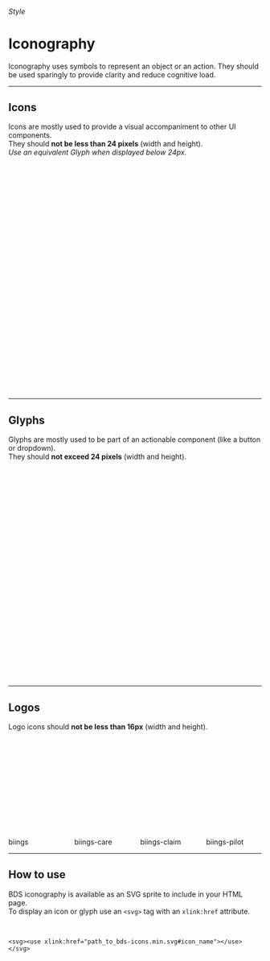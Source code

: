 <h6 class="subtitle is-6 is-uppercase has-text-grey">Style</h6><h1 class="title is-serif is-1 has-text-weight-bold">Iconography</h1>
<p class="subtitle is-5">
    <span class="has-text-weight-semibold">Iconography</span> uses symbols to represent an object or an action. They should be used sparingly to provide clarity and reduce cognitive load.
</p>

<hr class="is-large is-visible">

<h2 class="title is-4 is-family-sans-serif">Icons</h2>

Icons are mostly used to provide a visual accompaniment to other UI components.<br>
They should **not be less than 24 pixels** (width and height).<br>
*Use an equivalent Glyph when displayed below 24px.*

<br><br>

<div class="columns is-multiline is-mobile is-size-7 has-text-centered has-text-grey-dark">
    <div class="column is-one-third-mobile is-2 hover-to-black"><div class="box is-small"><svg class="image is-32x32 has-fill-black-ter"><use xlink:href="media/bds-icons.min.svg#arrow-left"></use></svg></div>arrow-left</div>
    <div class="column is-one-third-mobile is-2 hover-to-black"><div class="box is-small"><svg class="image is-32x32 has-fill-black-ter"><use xlink:href="media/bds-icons.min.svg#arrow-right"></use></svg></div>arrow-right</div>
    <div class="column is-one-third-mobile is-2 hover-to-black"><div class="box is-small"><svg class="image is-32x32 has-fill-black-ter"><use xlink:href="media/bds-icons.min.svg#arrow-up"></use></svg></div>arrow-up</div>
    <div class="column is-one-third-mobile is-2 hover-to-black"><div class="box is-small"><svg class="image is-32x32 has-fill-black-ter"><use xlink:href="media/bds-icons.min.svg#arrow-down"></use></svg></div>arrow-down</div>
    <div class="column is-one-third-mobile is-2 hover-to-black"><div class="box is-small"><svg class="image is-32x32 has-fill-black-ter"><use xlink:href="media/bds-icons.min.svg#attachment"></use></svg></div>attachment</div>
    <div class="column is-one-third-mobile is-2 hover-to-black"><div class="box is-small"><svg class="image is-32x32 has-fill-black-ter"><use xlink:href="media/bds-icons.min.svg#birthday"></use></svg></div>birthday</div>
    <div class="column is-one-third-mobile is-2 hover-to-black"><div class="box is-small"><svg class="image is-32x32 has-fill-black-ter"><use xlink:href="media/bds-icons.min.svg#business"></use></svg></div>business</div>
    <div class="column is-one-third-mobile is-2 hover-to-black"><div class="box is-small"><svg class="image is-32x32 has-fill-black-ter"><use xlink:href="media/bds-icons.min.svg#business-big"></use></svg></div>business-big</div>
    <div class="column is-one-third-mobile is-2 hover-to-black"><div class="box is-small"><svg class="image is-32x32 has-fill-black-ter"><use xlink:href="media/bds-icons.min.svg#book"></use></svg></div>book</div>
    <div class="column is-one-third-mobile is-2 hover-to-black"><div class="box is-small"><svg class="image is-32x32 has-fill-black-ter"><use xlink:href="media/bds-icons.min.svg#bubble"></use></svg></div>bubble</div>
    <div class="column is-one-third-mobile is-2 hover-to-black"><div class="box is-small"><svg class="image is-32x32 has-fill-black-ter"><use xlink:href="media/bds-icons.min.svg#bubbles"></use></svg></div>bubbles</div>
    <div class="column is-one-third-mobile is-2 hover-to-black"><div class="box is-small"><svg class="image is-32x32 has-fill-black-ter"><use xlink:href="media/bds-icons.min.svg#briefcase"></use></svg></div>briefcase</div>
    <div class="column is-one-third-mobile is-2 hover-to-black"><div class="box is-small"><svg class="image is-32x32 has-fill-black-ter"><use xlink:href="media/bds-icons.min.svg#certificate"></use></svg></div>certificate</div>
    <div class="column is-one-third-mobile is-2 hover-to-black"><div class="box is-small"><svg class="image is-32x32 has-fill-black-ter"><use xlink:href="media/bds-icons.min.svg#check"></use></svg></div>check</div>
    <div class="column is-one-third-mobile is-2 hover-to-black"><div class="box is-small"><svg class="image is-32x32 has-fill-black-ter"><use xlink:href="media/bds-icons.min.svg#download"></use></svg></div>download</div>    
    <div class="column is-one-third-mobile is-2 hover-to-black"><div class="box is-small"><svg class="image is-32x32 has-fill-black-ter"><use xlink:href="media/bds-icons.min.svg#help"></use></svg></div>help</div>
    <div class="column is-one-third-mobile is-2 hover-to-black"><div class="box is-small"><svg class="image is-32x32 has-fill-black-ter"><use xlink:href="media/bds-icons.min.svg#illness"></use></svg></div>illness</div>
    <div class="column is-one-third-mobile is-2 hover-to-black"><div class="box is-small"><svg class="image is-32x32 has-fill-black-ter"><use xlink:href="media/bds-icons.min.svg#inbox"></use></svg></div>inbox</div>
    <div class="column is-one-third-mobile is-2 hover-to-black"><div class="box is-small"><svg class="image is-32x32 has-fill-black-ter"><use xlink:href="media/bds-icons.min.svg#job_assignement"></use></svg></div>job_assignement</div>
    <div class="column is-one-third-mobile is-2 hover-to-black"><div class="box is-small"><svg class="image is-32x32 has-fill-black-ter"><use xlink:href="media/bds-icons.min.svg#legal-proof"></use></svg></div>legal-proof</div>
    <div class="column is-one-third-mobile is-2 hover-to-black"><div class="box is-small"><svg class="image is-32x32 has-fill-black-ter"><use xlink:href="media/bds-icons.min.svg#magnifier"></use></svg></div>magnifier</div>
    <div class="column is-one-third-mobile is-2 hover-to-black"><div class="box is-small"><svg class="image is-32x32 has-fill-black-ter"><use xlink:href="media/bds-icons.min.svg#manager"></use></svg></div>manager</div>
    <div class="column is-one-third-mobile is-2 hover-to-black"><div class="box is-small"><svg class="image is-32x32 has-fill-black-ter"><use xlink:href="media/bds-icons.min.svg#medical"></use></svg></div>medical</div>
    <div class="column is-one-third-mobile is-2 hover-to-black"><div class="box is-small"><svg class="image is-32x32 has-fill-black-ter"><use xlink:href="media/bds-icons.min.svg#pencil"></use></svg></div>pencil</div>
    <div class="column is-one-third-mobile is-2 hover-to-black"><div class="box is-small"><svg class="image is-32x32 has-fill-black-ter"><use xlink:href="media/bds-icons.min.svg#person"></use></svg></div>person</div>
    <div class="column is-one-third-mobile is-2 hover-to-black"><div class="box is-small"><svg class="image is-32x32 has-fill-black-ter"><use xlink:href="media/bds-icons.min.svg#persons"></use></svg></div>persons</div>
    <div class="column is-one-third-mobile is-2 hover-to-black"><div class="box is-small"><svg class="image is-32x32 has-fill-black-ter"><use xlink:href="media/bds-icons.min.svg#profile"></use></svg></div>profile</div>
    <div class="column is-one-third-mobile is-2 hover-to-black"><div class="box is-small"><svg class="image is-32x32 has-fill-black-ter"><use xlink:href="media/bds-icons.min.svg#reminder"></use></svg></div>reminder</div>
    <div class="column is-one-third-mobile is-2 hover-to-black"><div class="box is-small"><svg class="image is-32x32 has-fill-black-ter"><use xlink:href="media/bds-icons.min.svg#role"></use></svg></div>role</div>
    <div class="column is-one-third-mobile is-2 hover-to-black"><div class="box is-small"><svg class="image is-32x32 has-fill-black-ter"><use xlink:href="media/bds-icons.min.svg#salary"></use></svg></div>salary</div>
    <div class="column is-one-third-mobile is-2 hover-to-black"><div class="box is-small"><svg class="image is-32x32 has-fill-black-ter"><use xlink:href="media/bds-icons.min.svg#social-climat"></use></svg></div>social-climat</div>
    <div class="column is-one-third-mobile is-2 hover-to-black"><div class="box is-small"><svg class="image is-32x32 has-fill-black-ter"><use xlink:href="media/bds-icons.min.svg#settings"></use></svg></div>settings</div>
    <div class="column is-one-third-mobile is-2 hover-to-black"><div class="box is-small"><svg class="image is-32x32 has-fill-black-ter"><use xlink:href="media/bds-icons.min.svg#trash"></use></svg></div>trash</div>
    <div class="column is-one-third-mobile is-2 hover-to-black"><div class="box is-small"><svg class="image is-32x32 has-fill-black-ter"><use xlink:href="media/bds-icons.min.svg#treatment"></use></svg></div>treatment</div>
    <div class="column is-one-third-mobile is-2 hover-to-black"><div class="box is-small"><svg class="image is-32x32 has-fill-black-ter"><use xlink:href="media/bds-icons.min.svg#user"></use></svg></div>user</div>
</div>

<hr class="is-large is-visible">

<h2 class="title is-4 is-family-sans-serif">Glyphs</h2>

Glyphs are mostly used to be part of an actionable component (like a button or dropdown).
<br>They should **not exceed 24 pixels** (width and height).

<br><br>

<div class="columns is-multiline is-mobile is-size-7 has-text-centered has-text-grey-dark">
    <div class="column is-one-third-mobile is-2 hover-to-black"><div class="box is-small"><svg class="image is-24x24 has-fill-black-ter"><use xlink:href="media/bds-icons.min.svg#add"></use></svg></div>add</div>
    <div class="column is-one-third-mobile is-2 hover-to-black"><div class="box is-small"><svg class="image is-24x24 has-fill-black-ter"><use xlink:href="media/bds-icons.min.svg#archive"></use></svg></div>archive</div>
    <div class="column is-one-third-mobile is-2 hover-to-black"><div class="box is-small"><svg class="image is-24x24 has-fill-black-ter"><use xlink:href="media/bds-icons.min.svg#arrow-left-g"></use></svg></div>arrow-left-g</div>
    <div class="column is-one-third-mobile is-2 hover-to-black"><div class="box is-small"><svg class="image is-24x24 has-fill-black-ter"><use xlink:href="media/bds-icons.min.svg#arrow-right-g"></use></svg></div>arrow-right-g</div>
    <div class="column is-one-third-mobile is-2 hover-to-black"><div class="box is-small"><svg class="image is-24x24 has-fill-black-ter"><use xlink:href="media/bds-icons.min.svg#arrow-up-g"></use></svg></div>arrow-up-g</div>
    <div class="column is-one-third-mobile is-2 hover-to-black"><div class="box is-small"><svg class="image is-24x24 has-fill-black-ter"><use xlink:href="media/bds-icons.min.svg#arrow-down-g"></use></svg></div>arrow-down-g</div>
    <div class="column is-one-third-mobile is-2 hover-to-black"><div class="box is-small"><svg class="image is-24x24 has-fill-black-ter"><use xlink:href="media/bds-icons.min.svg#badge"></use></svg></div>badge</div>
    <div class="column is-one-third-mobile is-2 hover-to-black"><div class="box is-small"><svg class="image is-24x24 has-fill-black-ter"><use xlink:href="media/bds-icons.min.svg#bell"></use></svg></div>bell</div>
    <div class="column is-one-third-mobile is-2 hover-to-black"><div class="box is-small"><svg class="image is-24x24 has-fill-black-ter"><use xlink:href="media/bds-icons.min.svg#birthday-g"></use></svg></div>birthday-g</div>
    <div class="column is-one-third-mobile is-2 hover-to-black"><div class="box is-small"><svg class="image is-24x24 has-fill-black-ter"><use xlink:href="media/bds-icons.min.svg#briefcase-g"></use></svg></div>briefcase-g</div>
    <div class="column is-one-third-mobile is-2 hover-to-black"><div class="box is-small"><svg class="image is-24x24 has-fill-black-ter"><use xlink:href="media/bds-icons.min.svg#business-g"></use></svg></div>business-g</div>
    <div class="column is-one-third-mobile is-2 hover-to-black"><div class="box is-small"><svg class="image is-24x24 has-fill-black-ter"><use xlink:href="media/bds-icons.min.svg#clock"></use></svg></div>clock</div>
    <div class="column is-one-third-mobile is-2 hover-to-black"><div class="box is-small"><svg class="image is-24x24 has-fill-black-ter"><use xlink:href="media/bds-icons.min.svg#document-g"></use></svg></div>document-g</div>
    <div class="column is-one-third-mobile is-2 hover-to-black"><div class="box is-small"><svg class="image is-24x24 has-fill-black-ter"><use xlink:href="media/bds-icons.min.svg#download-g"></use></svg></div>download-g</div>
    <div class="column is-one-third-mobile is-2 hover-to-black"><div class="box is-small"><svg class="image is-24x24 has-fill-black-ter"><use xlink:href="media/bds-icons.min.svg#edit"></use></svg></div>edit</div>
    <div class="column is-one-third-mobile is-2 hover-to-black"><div class="box is-small"><svg class="image is-24x24 has-fill-black-ter"><use xlink:href="media/bds-icons.min.svg#gear"></use></svg></div>gear</div>
    <div class="column is-one-third-mobile is-2 hover-to-black"><div class="box is-small"><svg class="image is-24x24 has-fill-black-ter"><use xlink:href="media/bds-icons.min.svg#gender"></use></svg></div>gender</div>
    <div class="column is-one-third-mobile is-2 hover-to-black"><div class="box is-small"><svg class="image is-24x24 has-fill-black-ter"><use xlink:href="media/bds-icons.min.svg#key_esc"></use></svg></div>key_esc</div>
    <div class="column is-one-third-mobile is-2 hover-to-black"><div class="box is-small"><svg class="image is-24x24 has-fill-black-ter"><use xlink:href="media/bds-icons.min.svg#key_return"></use></svg></div>key_return</div>
    <div class="column is-one-third-mobile is-2 hover-to-black"><div class="box is-small"><svg class="image is-24x24 has-fill-black-ter"><use xlink:href="media/bds-icons.min.svg#key_up_down"></use></svg></div>key_up_down</div>
    <div class="column is-one-third-mobile is-2 hover-to-black"><div class="box is-small"><svg class="image is-24x24 has-fill-black-ter"><use xlink:href="media/bds-icons.min.svg#orgchart"></use></svg></div>orgchart</div>
    <div class="column is-one-third-mobile is-2 hover-to-black"><div class="box is-small"><svg class="image is-24x24 has-fill-black-ter"><use xlink:href="media/bds-icons.min.svg#redo"></use></svg></div>redo</div>
    <div class="column is-one-third-mobile is-2 hover-to-black"><div class="box is-small"><svg class="image is-24x24 has-fill-black-ter"><use xlink:href="media/bds-icons.min.svg#remove"></use></svg></div>remove</div>
    <div class="column is-one-third-mobile is-2 hover-to-black"><div class="box is-small"><svg class="image is-24x24 has-fill-black-ter"><use xlink:href="media/bds-icons.min.svg#role-g"></use></svg></div>role-g</div>
    <div class="column is-one-third-mobile is-2 hover-to-black"><div class="box is-small"><svg class="image is-24x24 has-fill-black-ter"><use xlink:href="media/bds-icons.min.svg#search"></use></svg></div>search</div>
    <div class="column is-one-third-mobile is-2 hover-to-black"><div class="box is-small"><svg class="image is-24x24 has-fill-black-ter"><use xlink:href="media/bds-icons.min.svg#search-list"></use></svg></div>search-list</div>
    <div class="column is-one-third-mobile is-2 hover-to-black"><div class="box is-small"><svg class="image is-24x24 has-fill-black-ter"><use xlink:href="media/bds-icons.min.svg#segment"></use></svg></div>segment</div>
    <div class="column is-one-third-mobile is-2 hover-to-black"><div class="box is-small"><svg class="image is-24x24 has-fill-black-ter"><use xlink:href="media/bds-icons.min.svg#timelines"></use></svg></div>timelines</div>
    <div class="column is-one-third-mobile is-2 hover-to-black"><div class="box is-small"><svg class="image is-24x24 has-fill-black-ter"><use xlink:href="media/bds-icons.min.svg#today"></use></svg></div>today</div>
    <div class="column is-one-third-mobile is-2 hover-to-black"><div class="box is-small"><svg class="image is-24x24 has-fill-black-ter"><use xlink:href="media/bds-icons.min.svg#trash-g"></use></svg></div>trash-g</div>
    <div class="column is-one-third-mobile is-2 hover-to-black"><div class="box is-small"><svg class="image is-24x24 has-fill-black-ter"><use xlink:href="media/bds-icons.min.svg#unarchive"></use></svg></div>unarchive</div>
</div>

<hr class="is-large is-visible">

<h2 class="title is-4 is-family-sans-serif">Logos</h2>

Logo icons should **not be less than 16px** (width and height).

<br><br>

<div class="columns is-multiline is-mobile is-size-7 has-text-centered has-text-grey-dark">
    <div class="column is-one-third-mobile is-2 hover-to-black"><div class="box is-small"><svg class="image is-32x32 has-fill-primary"><use xlink:href="media/bds-icons.min.svg#biings"></use></svg></div>biings</div>
    <div class="column is-one-third-mobile is-2 hover-to-black"><div class="box is-small"><svg class="image is-32x32 has-fill-care"><use xlink:href="media/bds-icons.min.svg#biings-care"></use></svg></div>biings-care</div>
    <div class="column is-one-third-mobile is-2 hover-to-black"><div class="box is-small"><svg class="image is-32x32 has-fill-claim"><use xlink:href="media/bds-icons.min.svg#biings-claim"></use></svg></div>biings-claim</div>
    <div class="column is-one-third-mobile is-2 hover-to-black"><div class="box is-small"><svg class="image is-32x32 has-fill-pilot"><use xlink:href="media/bds-icons.min.svg#biings-pilot"></use></svg></div>biings-pilot</div>
</div>

<hr class="is-large is-visible">

<h2 class="title is-4 is-family-sans-serif">How to use</h2>

BDS iconography is available as an SVG sprite to include in your HTML page.<br>
To display an icon or glyph use an ```<svg>``` tag with an `xlink:href` attribute.

<br>

    <svg><use xlink:href="path_to_bds-icons.min.svg#icon_name"></use></svg>
